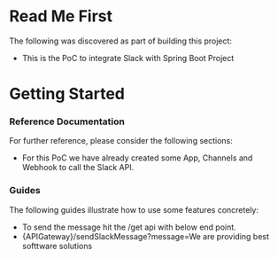 # Read Me First
The following was discovered as part of building this project:

* This is the PoC to integrate Slack with Spring Boot Project

# Getting Started

### Reference Documentation
For further reference, please consider the following sections:

* For this PoC we have already created some App, Channels and Webhook to call the Slack API.

### Guides
The following guides illustrate how to use some features concretely:

* To send the message hit the /get api with below end point.
* {APIGateway}/sendSlackMessage?message=We are providing best softtware solutions